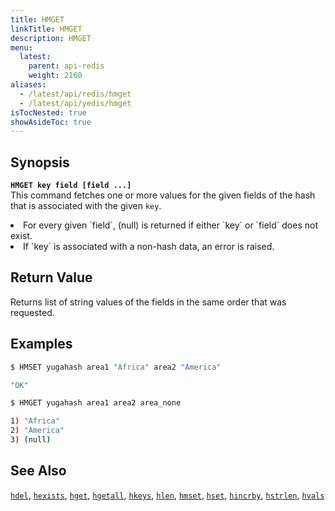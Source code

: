 ```yaml
---
title: HMGET
linkTitle: HMGET
description: HMGET
menu:
  latest:
    parent: api-redis
    weight: 2160
aliases:
  - /latest/api/redis/hmget
  - /latest/api/yedis/hmget
isTocNested: true
showAsideToc: true
---
```


## Synopsis
<b>`HMGET key field [field ...]`</b><br>
This command fetches one or more values for the given fields of the hash that is associated with the given `key`.

<li>For every given `field`, (null) is returned if either `key` or `field` does not exist.</li>
<li>If `key` is associated with a non-hash data, an error is raised.</li>

## Return Value
Returns list of string values of the fields in the same order that was requested.

## Examples
```{.sh .copy .separator-dollar}
$ HMSET yugahash area1 "Africa" area2 "America"
```
```sh
"OK"
```
```{.sh .copy .separator-dollar}
$ HMGET yugahash area1 area2 area_none
```
```sh
1) "Africa"
2) "America"
3) (null)
```

## See Also
[`hdel`](../hdel/), [`hexists`](../hexists/), [`hget`](../hget/), [`hgetall`](../hgetall/), [`hkeys`](../hkeys/), [`hlen`](../hlen/), [`hmset`](../hmset/), [`hset`](../hset/), [`hincrby`](../hincrby/), [`hstrlen`](../hstrlen/), [`hvals`](../hvals/)
